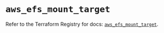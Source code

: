 # `aws_efs_mount_target`

Refer to the Terraform Registry for docs: [`aws_efs_mount_target`](https://registry.terraform.io/providers/hashicorp/aws/3.76.1/docs/resources/efs_mount_target).
